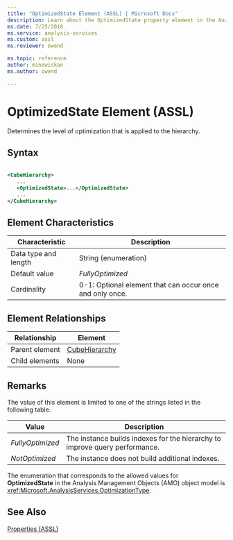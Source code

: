 ```yaml
---
title: "OptimizedState Element (ASSL) | Microsoft Docs"
description: Learn about the OptimizedState property element in the Analysis Services Scripting Language (ASSL) schema.
ms.date: 7/25/2018
ms.service: analysis-services
ms.custom: assl
ms.reviewer: owend

ms.topic: reference
author: minewiskan
ms.author: owend

---
```

# OptimizedState Element (ASSL)

  Determines the level of optimization that is applied to the hierarchy.  
  
## Syntax  
  
```xml  
  
<CubeHierarchy>  
   ...  
   <OptimizedState>...</OptimizedState>  
   ...  
</CubeHierarchy>  
```  
  
## Element Characteristics  
  
|Characteristic|Description|  
|--------------------|-----------------|  
|Data type and length|String (enumeration)|  
|Default value|*FullyOptimized*|  
|Cardinality|0-1: Optional element that can occur once and only once.|  
  
## Element Relationships  
  
|Relationship|Element|  
|------------------|-------------|  
|Parent element|[CubeHierarchy](../data-type/cubehierarchy-data-type-assl.md)|  
|Child elements|None|  
  
## Remarks  
 The value of this element is limited to one of the strings listed in the following table.  
  
|Value|Description|  
|-----------|-----------------|  
|*FullyOptimized*|The instance builds indexes for the hierarchy to improve query performance.|  
|*NotOptimized*|The instance does not build additional indexes.|  
  
 The enumeration that corresponds to the allowed values for **OptimizedState** in the Analysis Management Objects (AMO) object model is <xref:Microsoft.AnalysisServices.OptimizationType>.  
  
## See Also  
 [Properties &#40;ASSL&#41;](properties-assl.md)  
  
  
